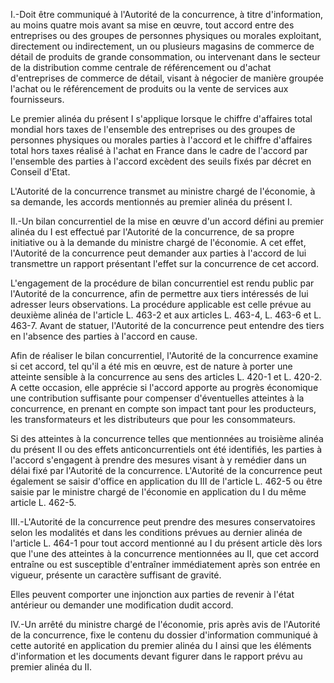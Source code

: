 I.-Doit être communiqué à l'Autorité de la concurrence, à titre d'information, au moins quatre mois avant sa mise en œuvre, tout accord entre des entreprises ou des groupes de personnes physiques ou morales exploitant, directement ou indirectement, un ou plusieurs magasins de commerce de détail de produits de grande consommation, ou intervenant dans le secteur de la distribution comme centrale de référencement ou d'achat d'entreprises de commerce de détail, visant à négocier de manière groupée l'achat ou le référencement de produits ou la vente de services aux fournisseurs.

Le premier alinéa du présent I s'applique lorsque le chiffre d'affaires total mondial hors taxes de l'ensemble des entreprises ou des groupes de personnes physiques ou morales parties à l'accord et le chiffre d'affaires total hors taxes réalisé à l'achat en France dans le cadre de l'accord par l'ensemble des parties à l'accord excèdent des seuils fixés par décret en Conseil d'Etat.

L'Autorité de la concurrence transmet au ministre chargé de l'économie, à sa demande, les accords mentionnés au premier alinéa du présent I.

II.-Un bilan concurrentiel de la mise en œuvre d'un accord défini au premier alinéa du I est effectué par l'Autorité de la concurrence, de sa propre initiative ou à la demande du ministre chargé de l'économie. A cet effet, l'Autorité de la concurrence peut demander aux parties à l'accord de lui transmettre un rapport présentant l'effet sur la concurrence de cet accord.

L'engagement de la procédure de bilan concurrentiel est rendu public par l'Autorité de la concurrence, afin de permettre aux tiers intéressés de lui adresser leurs observations. La procédure applicable est celle prévue au deuxième alinéa de l'article L. 463-2 et aux articles L. 463-4, L. 463-6 et L. 463-7. Avant de statuer, l'Autorité de la concurrence peut entendre des tiers en l'absence des parties à l'accord en cause.

Afin de réaliser le bilan concurrentiel, l'Autorité de la concurrence examine si cet accord, tel qu'il a été mis en œuvre, est de nature à porter une atteinte sensible à la concurrence au sens des articles L. 420-1 et L. 420-2. A cette occasion, elle apprécie si l'accord apporte au progrès économique une contribution suffisante pour compenser d'éventuelles atteintes à la concurrence, en prenant en compte son impact tant pour les producteurs, les transformateurs et les distributeurs que pour les consommateurs.

Si des atteintes à la concurrence telles que mentionnées au troisième alinéa du présent II ou des effets anticoncurrentiels ont été identifiés, les parties à l'accord s'engagent à prendre des mesures visant à y remédier dans un délai fixé par l'Autorité de la concurrence. L'Autorité de la concurrence peut également se saisir d'office en application du III de l'article L. 462-5 ou être saisie par le ministre chargé de l'économie en application du I du même article L. 462-5.

III.-L'Autorité de la concurrence peut prendre des mesures conservatoires selon les modalités et dans les conditions prévues au dernier alinéa de l'article L. 464-1 pour tout accord mentionné au I du présent article dès lors que l'une des atteintes à la concurrence mentionnées au II, que cet accord entraîne ou est susceptible d'entraîner immédiatement après son entrée en vigueur, présente un caractère suffisant de gravité.

Elles peuvent comporter une injonction aux parties de revenir à l'état antérieur ou demander une modification dudit accord.

IV.-Un arrêté du ministre chargé de l'économie, pris après avis de l'Autorité de la concurrence, fixe le contenu du dossier d'information communiqué à cette autorité en application du premier alinéa du I ainsi que les éléments d'information et les documents devant figurer dans le rapport prévu au premier alinéa du II.
